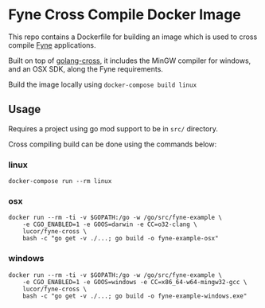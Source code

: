 # Fyne Cross Compile Docker Image

This repo contains a Dockerfile for building an image which is used to cross compile [Fyne](https://fyne.io) applications. 

Built on top of [golang-cross](https://hub.docker.com/r/dockercore/golang-cross/), it includes the MinGW compiler for windows, and an OSX SDK, along the Fyne requirements.

Build the image locally using ```docker-compose build linux```

## Usage

Requires a project using go mod support to be in ```src/``` directory.

Cross compiling build can be done using the commands below:

### linux

    docker-compose run --rm linux

### osx

    docker run --rm -ti -v $GOPATH:/go -w /go/src/fyne-example \
        -e CGO_ENABLED=1 -e GOOS=darwin -e CC=o32-clang \
        lucor/fyne-cross \
        bash -c "go get -v ./...; go build -o fyne-example-osx"

### windows

    docker run --rm -ti -v $GOPATH:/go -w /go/src/fyne-example \
        -e CGO_ENABLED=1 -e GOOS=windows -e CC=x86_64-w64-mingw32-gcc \
        lucor/fyne-cross \
        bash -c "go get -v ./...; go build -o fyne-example-windows.exe"
